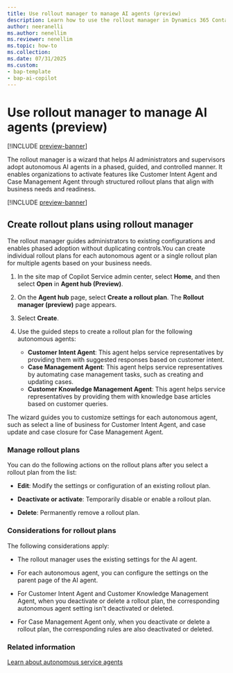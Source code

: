 ```yaml
---
title: Use rollout manager to manage AI agents (preview)
description: Learn how to use the rollout manager in Dynamics 365 Contact Center to manage the deployment of AI agents.
author: neeranelli
ms.author: nenellim
ms.reviewer: nenellim
ms.topic: how-to
ms.collection: 
ms.date: 07/31/2025
ms.custom: 
- bap-template
- bap-ai-copilot
---
```


# Use rollout manager to manage AI agents (preview)

[!INCLUDE [preview-banner](~/../shared-content/shared/preview-includes/preview-banner.md)]

The rollout manager is a wizard that helps AI administrators and supervisors adopt autonomous AI agents in a phased, guided, and controlled manner. It enables organizations to activate features like Customer Intent Agent and Case Management Agent through structured rollout plans that align with business needs and readiness.

[!INCLUDE [preview-banner](~/../shared-content/shared/preview-includes/preview-note-d365.md)]

## Create rollout plans using rollout manager

The rollout manager guides administrators to existing configurations and enables phased adoption without duplicating controls.You can create individual rollout plans for each autonomous agent or a single rollout plan for multiple agents based on your business needs.

1. In the site map of Copilot Service admin center, select **Home**, and then select **Open** in **Agent hub (Preview)**.

1. On the **Agent hub** page, select **Create a rollout plan**. The **Rollout manager (preview)** page appears.
1. Select **Create**.
1. Use the guided steps to create a rollout plan for the following autonomous agents:
   - **Customer Intent Agent**: This agent helps service representatives by providing them with suggested responses based on customer intent.
   - **Case Management Agent**: This agent helps service representatives by automating case management tasks, such as creating and updating cases.
   - **Customer Knowledge Management Agent**: This agent helps service representatives by providing them with knowledge base articles based on customer queries.

The wizard guides you to customize settings for each autonomous agent, such as select a line of business for Customer Intent Agent, and case update and case closure for Case Management Agent.

### Manage rollout plans

You can do the following actions on the rollout plans after you select a rollout plan from the list:
- **Edit**: Modify the settings or configuration of an existing rollout plan.

- **Deactivate or activate**: Temporarily disable or enable a rollout plan.
- **Delete**: Permanently remove a rollout plan.

### Considerations for rollout plans

The following considerations apply:

- The rollout manager uses the existing settings for the AI agent.

- For each autonomous agent, you can configure the settings on the parent page of the AI agent.
- For Customer Intent Agent and Customer Knowledge Management Agent, when you deactivate or delete a rollout plan, the corresponding autonomous agent setting isn't deactivated or deleted.
- For Case Management Agent only, when you deactivate or delete a rollout plan, the corresponding rules are also deactivated or deleted.

### Related information

[Learn about autonomous service agents](autonomous-agents-overview.md)  